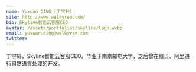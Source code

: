 ```yaml
---
name: Yuxuan DING (丁宇轩)
site: http://www.walkyren.com/
bio: Skyline智能云客服CEO
avatar: /assets/portfolios/skyline/logo.webp
email: yuxuan.ding@walkyren.com
twitter: 
---
```


丁宇轩，Skyline智能云客服CEO。毕业于南京邮电大学，之后曾在扇贝、阿里进行自然语言处理的开发。

